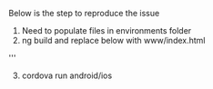 Below is the step to reproduce the issue
1) Need to populate files in environments folder 
2) ng build and replace below with www/index.html

'''

<body>
<app-root></app-root>
<script src="runtime-es2015.js" type="text/javascript"></script>
<script src="runtime-es5.js" type="text/javascript" defer></script>
<script src="polyfills-es5.js" type="text/javascript" defer></script>
<script src="polyfills-es2015.js" type="text/javascript"></script>
<script src="styles-es2015.js" type="text/javascript"></script>
<script src="styles-es5.js" type="text/javascript" defer></script>
<script src="vendor-es2015.js" type="text/javascript"></script>
<script src="vendor-es5.js" type="text/javascript" defer></script>
<script src="main-es2015.js" type="text/javascript"></script>
<script src="main-es5.js" type="text/javascript" defer></script>
</body>


3) cordova run android/ios

